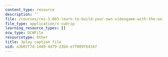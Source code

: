 ```yaml
---
content_type: resource
description: ''
file: /courses/res-3-003-learn-to-build-your-own-videogame-with-the-unity-game-engine-and-microsoft-kinect-january-iap-2017/a3b07f7d14494d7923b4e7f009f64347_EIWhCCjSkPU.srt
file_type: application/x-subrip
learning_resource_types: []
ocw_type: OCWFile
resourcetype: Other
title: 3play caption file
uid: a3b07f7d-1449-4d79-23b4-e7f009f64347
---
```

